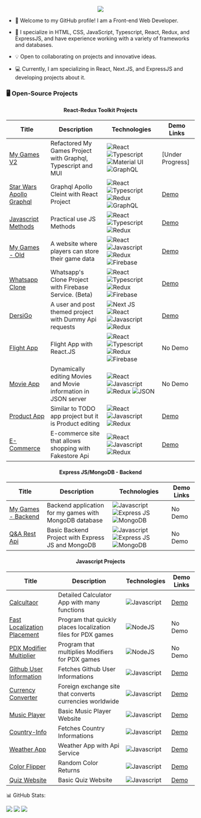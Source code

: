 <p align="center">
<a style href="https://github.com/VectortheGreat">
    <img src="https://github-stats-alpha.vercel.app/api?username=VectortheGreat&cc=22272e&tc=37BCF6&ic=fff&bc=0000">
</a>

</p>

* 👋 Welcome to my GitHub profile! I am a Front-end Web Developer.

* 📖 I specialize in HTML, CSS, JavaScript, Typescript, React, Redux, and ExpressJS, and have experience working with a variety of frameworks and databases.

* 💡 Open to collaborating on projects and innovative ideas. 

* 💻 Currently, I am specializing in React, Next.JS, and ExpressJS and developing projects about it.

### 🖥️ Open-Source Projects
#### <p align="center">React-Redux Toolkit Projects</p>
| **Title** | **Description** | **Technologies** | **Demo Links** |
| --- | --- | --- | --- |
| [My Games V2](https://github.com/VectortheGreat/my-games-v2) | Refactored My Games Project with Graphql, Typescript and MUI | ![React](https://img.shields.io/badge/React-black?style=flat-square&logo=react&logoColor=blue) ![Typescript](https://img.shields.io/badge/Typescript-black?style=flat-square&logo=typescript&logoColor=blue) ![Material UI](https://img.shields.io/badge/Material%20UI-white?style=flat&logo=MUI) ![GraphQL](https://img.shields.io/badge/Graphql-white?style=flat&logo=graphql&logoColor=purple) | [Under Progress] |
| [Star Wars Apollo Graphql](https://github.com/VectortheGreat/starwars-apollo-graphql) | Graphql Apollo Cleint with React Project | ![React](https://img.shields.io/badge/React-black?style=flat-square&logo=react&logoColor=blue) ![Typescript](https://img.shields.io/badge/Typescript-black?style=flat-square&logo=typescript&logoColor=blue) ![Redux](https://img.shields.io/badge/Redux-black?style=flat-square&logo=redux&logoColor=purple) ![GraphQL](https://img.shields.io/badge/Graphql-white?style=flat&logo=graphql&logoColor=purple) | [Demo](starwars-apollo-graphql.netlify.app) |
| [Javascript Methods](https://github.com/VectortheGreat/Javascript-Methods) | Practical use JS Methods | ![React](https://img.shields.io/badge/React-black?style=flat-square&logo=react&logoColor=blue) ![Typescript](https://img.shields.io/badge/Typescript-black?style=flat-square&logo=typescript&logoColor=blue) ![Redux](https://img.shields.io/badge/Redux-black?style=flat-square&logo=redux&logoColor=purple) | [Demo](https://javascriptmethods.netlify.app) |
| [My Games - Old](https://github.com/VectortheGreat/my-games-old) | A website where players can store their game data | ![React](https://img.shields.io/badge/React-black?style=flat-square&logo=react&logoColor=blue) ![Javascript](https://img.shields.io/badge/Javascript-black?style=flat-square&logo=javascript&logoColor=yellow) ![Redux](https://img.shields.io/badge/Redux-black?style=flat-square&logo=redux&logoColor=purple) ![Firebase](https://img.shields.io/badge/Firebase-black?style=flat-square&logo=firebase&logoColor=orange) | [Demo](https://my-games.netlify.app/) |
| [Whatsapp Clone](https://github.com/VectortheGreat/Whatsapp-Clone---React) | Whatsapp's Clone Project with Firebase Service. (Beta) | ![React](https://img.shields.io/badge/React-black?style=flat-square&logo=react&logoColor=blue) ![Typescript](https://img.shields.io/badge/Typescript-black?style=flat-square&logo=typescript&logoColor=blue) ![Redux](https://img.shields.io/badge/Redux-black?style=flat-square&logo=redux&logoColor=purple) ![Firebase](https://img.shields.io/badge/Firebase-black?style=flat-square&logo=firebase&logoColor=orange) | [Demo](https://whatsapp-clone-vector.netlify.app/) |
| [DersiGo](https://github.com/VectortheGreat/DersiGo) | A user and post themed project with Dummy Api requests | ![Next JS](https://img.shields.io/badge/Next.Js-black?style=flat&logo=next.js&color=black) ![React](https://img.shields.io/badge/React-black?style=flat-square&logo=react&logoColor=blue) ![Javascript](https://img.shields.io/badge/Javascript-black?style=flat-square&logo=javascript&logoColor=yellow) ![Redux](https://img.shields.io/badge/Redux-black?style=flat-square&logo=redux&logoColor=purple) | [Demo](https:/dersigo.vercel.app) |
| [Flight App](https://github.com/VectortheGreat/Flight-app) | Flight App with React.JS | ![React](https://img.shields.io/badge/React-black?style=flat-square&logo=react&logoColor=blue) ![Typescript](https://img.shields.io/badge/Typescript-black?style=flat-square&logo=typescript&logoColor=blue) ![Redux](https://img.shields.io/badge/Redux-black?style=flat-square&logo=redux&logoColor=purple) ![Firebase](https://img.shields.io/badge/Firebase-black?style=flat-square&logo=firebase&logoColor=orange) | No Demo |
| [Movie App](https://github.com/VectortheGreat/Movie-App-React-Redux) | Dynamically editing Movies and Movie information in JSON server | ![React](https://img.shields.io/badge/React-black?style=flat-square&logo=react&logoColor=blue) ![Javascript](https://img.shields.io/badge/Javascript-black?style=flat-square&logo=javascript&logoColor=yellow) ![Redux](https://img.shields.io/badge/Redux-black?style=flat-square&logo=redux&logoColor=purple) ![JSON](https://img.shields.io/badge/JSON-black?style=flat-square&logo=json&logoColor=green) | No Demo |
| [Product App](https://github.com/VectortheGreat/Product-App) | Similar to TODO app project but it is Product editing | ![React](https://img.shields.io/badge/React-black?style=flat-square&logo=react&logoColor=blue) ![Javascript](https://img.shields.io/badge/Javascript-black?style=flat-square&logo=javascript&logoColor=yellow) ![Redux](https://img.shields.io/badge/Redux-black?style=flat-square&logo=redux&logoColor=purple) | [Demo](https://product-app-vector.netlify.app/) |
| [E-Commerce](https://github.com/VectortheGreat/E-Commerce-React-Redux-) | E-commerce site that allows shopping with Fakestore Api | ![React](https://img.shields.io/badge/React-black?style=flat-square&logo=react&logoColor=blue) ![Javascript](https://img.shields.io/badge/Javascript-black?style=flat-square&logo=javascript&logoColor=yellow) ![Redux](https://img.shields.io/badge/Redux-black?style=flat-square&logo=redux&logoColor=purple) | [Demo](https://e-commerce-vector-shop.netlify.app/) |

#### <p align="center">Express JS/MongoDB - Backend</p>
  
| **Title** | **Description** | **Technologies** | **Demo Links** |
| --- | --- | --- | --- |
| [My Games - Backend](https://github.com/VectortheGreat/my-games-backend)|Backend application for my games with MongoDB database | ![Javascript](https://img.shields.io/badge/Javascript-black?style=flat-square&logo=javascript&logoColor=yellow) ![Express JS](https://img.shields.io/badge/ExpressJS-black?style=flat-square&logo=express&logoColor=white) ![MongoDB](https://img.shields.io/badge/MongoDB-black?style=flat-square&logo=mongodb&logoColor=green)| No Demo |
| [Q&A Rest Api](https://github.com/VectortheGreat/Question-Answer-Rest-Api)|Basic Backend Project with Express JS and MongoDB | ![Javascript](https://img.shields.io/badge/Javascript-black?style=flat-square&logo=javascript&logoColor=yellow) ![Express JS](https://img.shields.io/badge/ExpressJS-black?style=flat-square&logo=express&logoColor=white) ![MongoDB](https://img.shields.io/badge/MongoDB-black?style=flat-square&logo=mongodb&logoColor=green)| No Demo |

#### <p align="center">Javascript Projects</p>
  
| **Title** | **Description** | **Technologies** | **Demo Links** |
| --- | --- | --- | --- |
| [Calcultaor](https://github.com/VectortheGreat/Calculator)|Detailed Calculator App with many functions| ![Javascript](https://img.shields.io/badge/Javascript-black?style=flat-square&logo=javascript&logoColor=yellow)| [Demo](https://calculator-project-vector.netlify.app/) |
| [Fast Localization Placement](https://github.com/VectortheGreat/Fast-Localization-Placement)|Program that quickly places localization files for PDX games| ![NodeJS](https://img.shields.io/badge/NodeJS-black?style=flat-square&logo=node.js&logoColor=green)| No Demo |
| [PDX Modifier Multiplier](https://github.com/VectortheGreat/PDX-Modifier-Multiplier-Program)|Program that multiplies Modifiers for PDX games| ![NodeJS](https://img.shields.io/badge/NodeJS-black?style=flat-square&logo=node.js&logoColor=green)|  No Demo |
| [Github User Information](https://github.com/VectortheGreat/Github-User-Information)|Fetches Github User Informations| ![Javascript](https://img.shields.io/badge/Javascript-black?style=flat-square&logo=javascript&logoColor=yellow)| [Demo](https://github-fetch-user-info-demo.netlify.app/) |
| [Currency Converter](https://github.com/VectortheGreat/Currency-Converter)|Foreign exchange site that converts currencies worldwide| ![Javascript](https://img.shields.io/badge/Javascript-black?style=flat-square&logo=javascript&logoColor=yellow)| [Demo](https://currency-project-vector.netlify.app/) |
| [Music Player](https://github.com/VectortheGreat/Music-Player)|Basic Music Player Website| ![Javascript](https://img.shields.io/badge/Javascript-black?style=flat-square&logo=javascript&logoColor=yellow)| [Demo](https://music-player-vector.netlify.app/) |
| [Country-Info](https://github.com/VectortheGreat/Country-Info)|Fetches Country Informations| ![Javascript](https://img.shields.io/badge/Javascript-black?style=flat-square&logo=javascript&logoColor=yellow)|[Demo](https:/country-info-vector.netlify.app/) |
| [Weather App](https://github.com/VectortheGreat/Weather-App)|Weather App with Api Service| ![Javascript](https://img.shields.io/badge/Javascript-black?style=flat-square&logo=javascript&logoColor=yellow)|[Demo](https://weather-app-vector.netlify.app/) |
| [Color Flipper](https://github.com/VectortheGreat/Color-Flipper)|Random Color Returns| ![Javascript](https://img.shields.io/badge/Javascript-black?style=flat-square&logo=javascript&logoColor=yellow)|[Demo](https://color-flipper-vector.netlify.app/) |
| [Quiz Website](https://github.com/VectortheGreat/Quiz-Website)|Basic Quiz Website| ![Javascript](https://img.shields.io/badge/Javascript-black?style=flat-square&logo=javascript&logoColor=yellow)|[Demo](https://quiz-project-vector.netlify.app/) |




<summary>📊 GitHub Stats:</summary>


![](http://github-profile-summary-cards.vercel.app/api/cards/profile-details?username=VectorTheGreat&theme=onedark)
![](http://github-profile-summary-cards.vercel.app/api/cards/repos-per-language?username=VectorTheGreat&theme=onedark)
![](http://github-profile-summary-cards.vercel.app/api/cards/stats?username=VectorTheGreat&theme=onedark)
